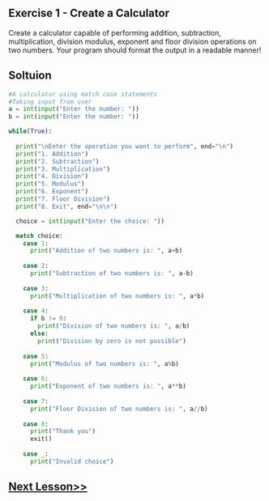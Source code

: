 ## Exercise 1 - Create a Calculator
Create a calculator capable of performing addition, subtraction, multiplication, division modulus, exponent and floor division operations on two numbers. Your program should format the output in a readable manner!
## Soltuion 
```python
#A calculator using match case statements
#Taking input from user
a = int(input("Enter the number: "))
b = int(input("Enter the number: "))

while(True):
  
  print("\nEnter the operation you want to perform", end="\n")
  print("1. Addition")
  print("2. Subtraction")
  print("3. Multiplication")
  print("4. Division")
  print("5. Modulus")
  print("6. Exponent")
  print("7. Floor Division")
  print("8. Exit", end="\n\n")

  choice = int(input("Enter the choice: "))

  match choice:
    case 1:
      print("Addition of two numbers is: ", a+b)
      
    case 2:
      print("Subtraction of two numbers is: ", a-b)
      
    case 3:
      print("Multiplication of two numbers is: ", a*b)
      
    case 4:
      if b != 0:
        print("Division of two numbers is: ", a/b)
      else:
        print("Division by zero is not possible")
        
    case 5:
      print("Modulus of two numbers is: ", a%b)
      
    case 6:
      print("Exponent of two numbers is: ", a**b)
      
    case 7:
      print("Floor Division of two numbers is: ", a//b)
      
    case 8:
      print("Thank you")
      exit()
      
    case _:
      print("Invalid choice")
```

## [Next Lesson>>](https://github.com/Harshita1303/Python/blob/main/09-Day9-Typecasting-in-Python/.tutorial/Tutorial.md)

